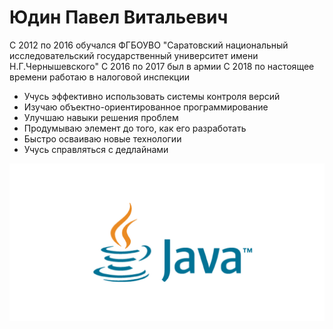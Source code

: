 # Юдин Павел Витальевич

С 2012 по 2016 обучался ФГБОУВО "Саратовский национальный исследовательский государственный университет имени Н.Г.Чернышевского"
С 2016 по 2017 был в армии
С 2018 по настоящее времени работаю в налоговой инспекции

* Учусь эффективно использовать системы контроля версий
* Изучаю объектно-ориентированное программирование
* Улучшаю навыки решения проблем
* Продумываю элемент до того, как его разработать
* Быстро осваиваю новые технологии
* Учусь справляться с дедлайнами

![](img/Java.png)